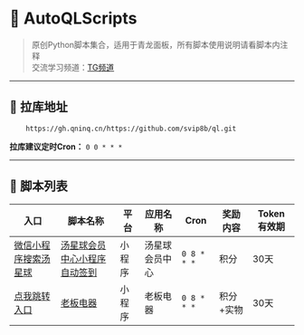 # 🚀 AutoQLScripts

> 原创Python脚本集合，适用于青龙面板，所有脚本使用说明请看脚本内注释\
> 交流学习频道：[TG频道](https://t.me/fxmbb)
---

## 🔗 拉库地址

```plaintext
	https://gh.qninq.cn/https://github.com/svip8b/ql.git
```
 
**拉库建议定时Cron：** `0 0 * * *` 

---

## 📜 脚本列表

| 入口                                                            | 脚本名称                                                           | 平台       | 应用名称       | Cron      | 奖励内容  | Token 有效期          |
|---------------------------------------------------------------|----------------------------------------------------------------|------------|----------------|-----------|-----------|-----------------------|
| [微信小程序搜索汤星球](#)                                               | [汤星球会员中心小程序自动签到](https://github.com/svip8b/ql/blob/main/tcbj.py) | 小程序     | 汤星球会员中心 | `0 8 * * *` | 积分      | 30天                |
| [点我跳转入口](https://github.com/svip8b/ql/blob/main/jpg/lbdq.jpg) | [老板电器](https://github.com/svip8b/ql/blob/main/lbdq.py)         | 小程序     | 老板电器       | `0 8 * * *` | 积分+实物 | 30天                |


